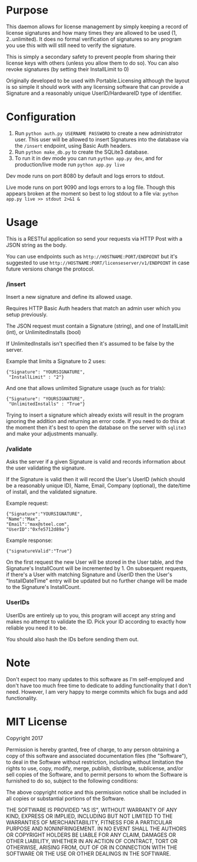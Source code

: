 # Purpose
This daemon allows for license management by simply keeping a record of license signatures and how many times they are allowed to be used (1, 2..unlimited).
It does no formal verification of signatures so any program you use this with will still need to verify the signature.

This is simply a secondary safety to prevent people from sharing their license keys with others (unless you allow them to do so). You can also revoke signatures (by setting their InstallLimit to 0)

Originally developed to be used with Portable.Licensing although the layout is so simple it should work with any licensing software that can provide a Signature and a reasonably unique UserID/HardwareID type of identifier.

# Configuration
1. Run `python auth.py USERNAME PASSWORD` to create a new administrator user. This user will be allowed to insert Signatures into the database via the `/insert` endpoint, using Basic Auth headers.
1. Run `python make_db.py` to create the SQLite3 database.
1. To run it in dev mode you can run `python app.py dev`, and for production/live mode run `python app.py live`

Dev mode runs on port 8080 by default and logs errors to stdout.

Live mode runs on port 9090 and logs errors to a log file. Though this appears broken at the moment so best to log stdout to a file via: `python app.py live >> stdout 2>&1 &`

# Usage
This is a RESTful application so send your requests via HTTP Post with a JSON string as the body.

You can use endpoints such as `http://HOSTNAME:PORT/ENDPOINT` but it's suggested to use `http://HOSTNAME:PORT/licenseserver/v1/ENDPOINT` in case future versions change the protocol.

### /insert
Insert a new signature and define its allowed usage.

Requires HTTP Basic Auth headers that match an admin user which you setup previously.

The JSON request must contain a Signature (string), and one of InstallLimit (int), or UnlimitedInstalls (bool)

If UnlimitedInstalls isn't specified then it's assumed to be false by the server.

Example that limits a Signature to 2 uses:

```
{"Signature": "YOURSIGNATURE",
 "InstallLimit" : "2"}
```

And one that allows unlimited Signature usage (such as for trials):
```
{"Signature": "YOURSIGNATURE",
 "UnlimitedInstalls" : "True"}
```

Trying to insert a signature which already exists will result in the program ignoring the addition and returning an error code. If you need to do this at the moment then it's best to open the database on the server with `sqlite3` and make your adjustments manually.

### /validate
Asks the server if a given Signature is valid and records information about the user validating the signature.

If the Signature is valid then it will record the User's UserID (which should be a reasonably unique ID), Name, Email, Company (optional), the date/time of install, and the validated signature. 

Example request:

```
{"Signature":"YOURSIGNATURE",
"Name":"Max",
"Email":"max@steel.com",
"UserID":"0xfe5712d89a"}
```

Example response:
```
{"signatureValid":"True"}
```

On the first request the new User will be stored in the User table, and the Signature's InstallCount will be incremented by 1. On subsequent requests, if there's a User with matching Signature and UserID then the User's "InstallDateTime" entry will be updated but no further change will be made to the Signature's InstallCount.

### UserIDs
UserIDs are entirely up to you, this program will accept any string and makes no attempt to validate the ID. Pick your ID according to exactly how reliable you need it to be.

You should also hash the IDs before sending them out.

# Note
Don't expect too many updates to this software as I'm self-employed and don't have too much free time to dedicate to adding functionality that I don't need. However, I am very happy to merge commits which fix bugs and add functionality.

# MIT License
Copyright 2017

Permission is hereby granted, free of charge, to any person obtaining a copy of this software and 
associated documentation files (the "Software"), to deal in the Software without restriction, 
including without limitation the rights to use, copy, modify, merge, publish, distribute, sublicense, 
and/or sell copies of the Software, and to permit persons to whom the Software is furnished to do so, 
subject to the following conditions:

The above copyright notice and this permission notice shall be included in all copies or substantial portions of the Software.

THE SOFTWARE IS PROVIDED "AS IS", WITHOUT WARRANTY OF ANY KIND, EXPRESS OR IMPLIED, 
INCLUDING BUT NOT LIMITED TO THE WARRANTIES OF MERCHANTABILITY, FITNESS FOR A 
PARTICULAR PURPOSE AND NONINFRINGEMENT. IN NO EVENT SHALL THE AUTHORS OR COPYRIGHT HOLDERS 
BE LIABLE FOR ANY CLAIM, DAMAGES OR OTHER LIABILITY, WHETHER IN AN ACTION OF CONTRACT, 
TORT OR OTHERWISE, ARISING FROM, OUT OF OR IN CONNECTION WITH THE SOFTWARE OR THE USE 
OR OTHER DEALINGS IN THE SOFTWARE.